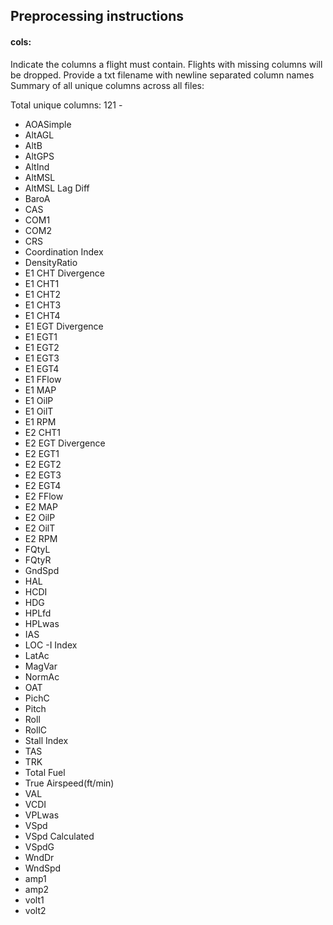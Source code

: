 ## Preprocessing instructions
#### cols:
Indicate the columns a flight must contain. Flights with missing columns will be dropped. Provide a txt filename with newline separated column names
Summary of all unique columns across all files:

Total unique columns: 121 - 

- AOASimple 
- AltAGL 
- AltB 
- AltGPS 
- AltInd 
- AltMSL 
- AltMSL Lag Diff 
- BaroA 
- CAS 
- COM1 
- COM2 
- CRS 
- Coordination Index 
- DensityRatio 
- E1 CHT Divergence 
- E1 CHT1 
- E1 CHT2 
- E1 CHT3 
- E1 CHT4 
- E1 EGT Divergence 
- E1 EGT1 
- E1 EGT2 
- E1 EGT3 
- E1 EGT4 
- E1 FFlow 
- E1 MAP 
- E1 OilP 
- E1 OilT 
- E1 RPM 
- E2 CHT1 
- E2 EGT Divergence 
- E2 EGT1 
- E2 EGT2 
- E2 EGT3 
- E2 EGT4 
- E2 FFlow 
- E2 MAP 
- E2 OilP 
- E2 OilT 
- E2 RPM 
- FQtyL 
- FQtyR 
- GndSpd 
- HAL 
- HCDI 
- HDG 
- HPLfd 
- HPLwas 
- IAS 
- LOC
-I Index 
- LatAc 
- MagVar 
- NormAc 
- OAT 
- PichC 
- Pitch 
- Roll 
- RollC 
- Stall Index 
- TAS 
- TRK 
- Total Fuel 
- True Airspeed(ft/min) 
- VAL 
- VCDI 
- VPLwas 
- VSpd 
- VSpd Calculated 
- VSpdG 
- WndDr 
- WndSpd 
- amp1 
- amp2 
- volt1 
- volt2
